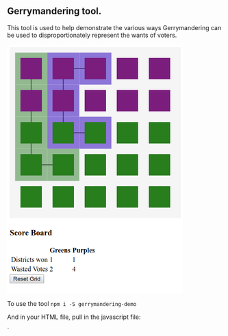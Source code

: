 ## Gerrymandering tool.

This tool is used to help demonstrate the various ways Gerrymandering can be used to disproportionately represent the wants of voters. 

![Example of gerrymandering tool](example.png)

To use the tool `npm i -S gerrymandering-demo`

And in your HTML file, pull in the javascript file:

`<script src="node_modules/GerrymanderingDemo/dist/main.js">

And on your page where you want the code to show up, add an element with an id of `gerrymandering-demo`

`<div id="gerrymandering-demo"></div>`


### Optional

If you also want to pull in the `css` for the file, be sure to pull in the `css` file that is part of this package.

`<link rel="stylesheet" href="/node_modules/GerrymanderingDemo/styles.css">`